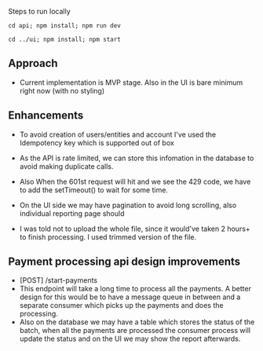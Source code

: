 

Steps to run locally

`cd api; npm install; npm run dev`

`cd ../ui; npm install; npm start`


## Approach
- Current implementation is MVP stage. Also in the UI is bare minimum right now (with no styling)

## Enhancements
- To avoid creation of users/entities and account I've used the Idempotency key which is supported out of box

- As the API is rate limited, we can store this infomation in the database to avoid making duplicate calls.

- Also When the 601st request will hit and we see the 429 code, we have to add the setTimeout() to wait for some time.

- On the UI side we may have pagination to avoid long scrolling, also individual reporting page should 

- I was told not to upload the whole file, since it would've taken 2 hours+ to finish processing. I used trimmed version of the file.

## Payment processing api design improvements 
- [POST] /start-payments
- This endpoint will take a long time to process all the payments. A better design for this would be to have a message queue in between and a separate consumer which picks up the payments and does the processing.
- Also on the database we may have a table which stores the status of the batch, when all the payments are processed the consumer process will update the status and on the UI we may show the report afterwards.
